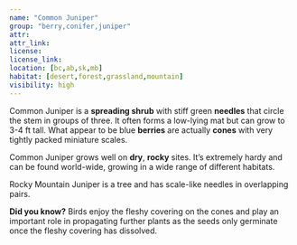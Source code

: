 ```yaml
--- 
name: "Common Juniper"
group: "berry,conifer,juniper"
attr: 
attr_link: 
license: 
license_link: 
location: [bc,ab,sk,mb]
habitat: [desert,forest,grassland,mountain]
visibility: high 
---
```

Common Juniper is a **spreading shrub** with stiff green **needles** that circle the stem in groups of three. It often forms a low-lying mat but can grow to 3-4 ft tall. What appear to be blue **berries** are actually **cones** with very tightly packed miniature scales. 

Common Juniper grows well on **dry**, **rocky** sites. It’s extremely hardy and can be found world-wide, growing in a wide range of different habitats.

Rocky Mountain Juniper is a tree and has scale-like needles in overlapping pairs.

**Did you know?** Birds enjoy the fleshy covering on the cones and play an important role in propagating further plants as the seeds only germinate once the fleshy covering has dissolved.
